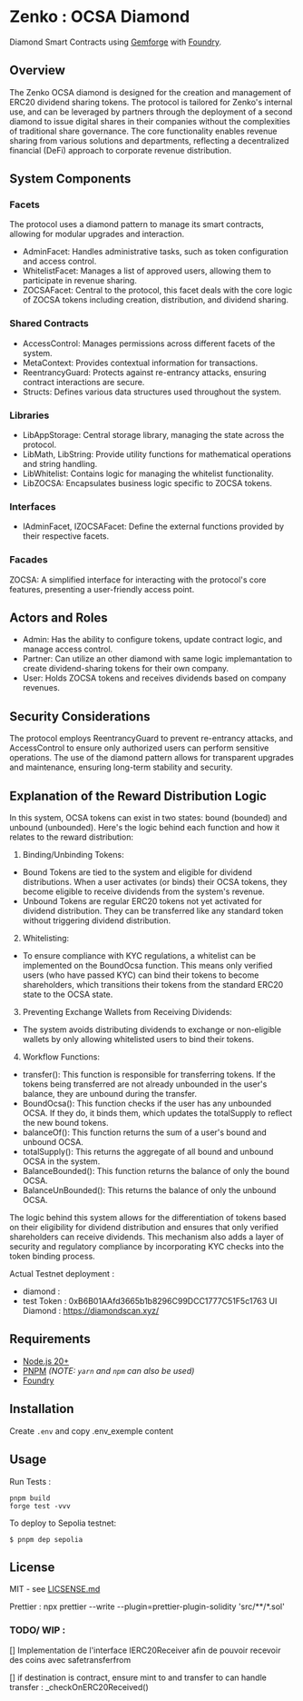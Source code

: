 # Zenko : OCSA Diamond
Diamond Smart Contracts using [Gemforge](https://gemforge.xyz) with [Foundry](https://github.com/foundry-rs/foundry).

## Overview

The Zenko OCSA diamond is designed for the creation and management of ERC20 dividend sharing tokens. The protocol is tailored for Zenko's internal use, and can be leveraged by partners through the deployment of a second diamond to issue digital shares in their companies without the complexities of traditional share governance. 
The core functionality enables revenue sharing from various solutions and departments, reflecting a decentralized financial (DeFi) approach to corporate revenue distribution.

## System Components

### Facets
The protocol uses a diamond pattern to manage its smart contracts, allowing for modular upgrades and interaction.

- AdminFacet: Handles administrative tasks, such as token configuration and access control.
- WhitelistFacet: Manages a list of approved users, allowing them to participate in revenue sharing.
- ZOCSAFacet: Central to the protocol, this facet deals with the core logic of ZOCSA tokens including creation, distribution, and dividend sharing.

### Shared Contracts
- AccessControl: Manages permissions across different facets of the system.
- MetaContext: Provides contextual information for transactions.
- ReentrancyGuard: Protects against re-entrancy attacks, ensuring contract interactions are secure.
- Structs: Defines various data structures used throughout the system.

### Libraries
- LibAppStorage: Central storage library, managing the state across the protocol.
- LibMath, LibString: Provide utility functions for mathematical operations and string handling.
- LibWhitelist: Contains logic for managing the whitelist functionality.
- LibZOCSA: Encapsulates business logic specific to ZOCSA tokens.

### Interfaces
- IAdminFacet, IZOCSAFacet: Define the external functions provided by their respective facets.

### Facades
ZOCSA: A simplified interface for interacting with the protocol's core features, presenting a user-friendly access point.

## Actors and Roles
- Admin: Has the ability to configure tokens, update contract logic, and manage access control.
- Partner: Can utilize an other diamond with same logic implemantation to create dividend-sharing tokens for their own company.
- User: Holds ZOCSA tokens and receives dividends based on company revenues.

## Security Considerations
The protocol employs ReentrancyGuard to prevent re-entrancy attacks, and AccessControl to ensure only authorized users can perform sensitive operations. The use of the diamond pattern allows for transparent upgrades and maintenance, ensuring long-term stability and security.

## Explanation of the Reward Distribution Logic
In this system, OCSA tokens can exist in two states: bound (bounded) and unbound (unbounded). Here's the logic behind each function and how it relates to the reward distribution:

1. Binding/Unbinding Tokens:
- Bound Tokens are tied to the system and eligible for dividend distributions. When a user activates (or binds) their OCSA tokens, they become eligible to receive dividends from the system's revenue.
- Unbound Tokens are regular ERC20 tokens not yet activated for dividend distribution. They can be transferred like any standard token without triggering dividend distribution.

2. Whitelisting:
- To ensure compliance with KYC regulations, a whitelist can be implemented on the BoundOcsa function. This means only verified users (who have passed KYC) can bind their tokens to become shareholders, which transitions their tokens from the standard ERC20 state to the OCSA state.

3. Preventing Exchange Wallets from Receiving Dividends:
- The system avoids distributing dividends to exchange or non-eligible wallets by only allowing whitelisted users to bind their tokens.

4. Workflow Functions:
- transfer(): This function is responsible for transferring tokens. If the tokens being transferred are not already unbounded in the user's balance, they are unbound during the transfer.
- BoundOcsa(): This function checks if the user has any unbounded OCSA. If they do, it binds them, which updates the totalSupply to reflect the new bound tokens.
- balanceOf(): This function returns the sum of a user's bound and unbound OCSA.
- totalSupply(): This returns the aggregate of all bound and unbound OCSA in the system.
- BalanceBounded(): This function returns the balance of only the bound OCSA.
- BalanceUnBounded(): This returns the balance of only the unbound OCSA.

The logic behind this system allows for the differentiation of tokens based on their eligibility for dividend distribution and ensures that only verified shareholders can receive dividends. This mechanism also adds a layer of security and regulatory compliance by incorporating KYC checks into the token binding process.


Actual Testnet deployment : 
- diamond : 
- test Token : 0xB6B01AAfd3665b1b8296C99DCC1777C51F5c1763
UI Diamond :
https://diamondscan.xyz/


## Requirements

* [Node.js 20+](https://nodejs.org)
* [PNPM](https://pnpm.io/) _(NOTE: `yarn` and `npm` can also be used)_
* [Foundry](https://github.com/foundry-rs/foundry/blob/master/README.md)

## Installation

Create `.env` and copy .env_exemple content

## Usage
Run Tests :

```
pnpm build
forge test -vvv
```

To deploy to Sepolia testnet:

```
$ pnpm dep sepolia
```


## License

MIT - see [LICSENSE.md](LICENSE.md)

Prettier :
npx prettier --write --plugin=prettier-plugin-solidity 'src/**/*.sol'


### TODO/ WIP :
[] Implementation de l'interface IERC20Receiver afin de pouvoir recevoir des coins avec safetransferfrom 


[] if destination is contract, ensure mint to and transfer to can handle transfer : _checkOnERC20Received()


